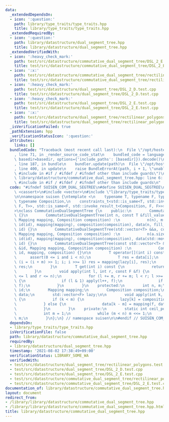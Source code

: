```yaml
---
data:
  _extendedDependsOn:
  - icon: ':question:'
    path: library/type_traits/type_traits.hpp
    title: library/type_traits/type_traits.hpp
  _extendedRequiredBy:
  - icon: ':question:'
    path: library/datastructure/dual_segment_tree.hpp
    title: library/datastructure/dual_segment_tree.hpp
  _extendedVerifiedWith:
  - icon: ':heavy_check_mark:'
    path: test/src/datastructure/commutative_dual_segment_tree/DSL_2_E.test.cpp
    title: test/src/datastructure/commutative_dual_segment_tree/DSL_2_E.test.cpp
  - icon: ':x:'
    path: test/src/datastructure/commutative_dual_segment_tree/rectilinear_polygons.test.cpp
    title: test/src/datastructure/commutative_dual_segment_tree/rectilinear_polygons.test.cpp
  - icon: ':heavy_check_mark:'
    path: test/src/datastructure/dual_segment_tree/DSL_2_D.test.cpp
    title: test/src/datastructure/dual_segment_tree/DSL_2_D.test.cpp
  - icon: ':heavy_check_mark:'
    path: test/src/datastructure/dual_segment_tree/DSL_2_E.test.cpp
    title: test/src/datastructure/dual_segment_tree/DSL_2_E.test.cpp
  - icon: ':x:'
    path: test/src/datastructure/dual_segment_tree/rectilinear_polygons.test.cpp
    title: test/src/datastructure/dual_segment_tree/rectilinear_polygons.test.cpp
  _isVerificationFailed: true
  _pathExtension: hpp
  _verificationStatusIcon: ':question:'
  attributes:
    links: []
  bundledCode: "Traceback (most recent call last):\n  File \"/opt/hostedtoolcache/Python/3.9.6/x64/lib/python3.9/site-packages/onlinejudge_verify/documentation/build.py\"\
    , line 71, in _render_source_code_stat\n    bundled_code = language.bundle(stat.path,\
    \ basedir=basedir, options={'include_paths': [basedir]}).decode()\n  File \"/opt/hostedtoolcache/Python/3.9.6/x64/lib/python3.9/site-packages/onlinejudge_verify/languages/cplusplus.py\"\
    , line 187, in bundle\n    bundler.update(path)\n  File \"/opt/hostedtoolcache/Python/3.9.6/x64/lib/python3.9/site-packages/onlinejudge_verify/languages/cplusplus_bundle.py\"\
    , line 400, in update\n    raise BundleErrorAt(path, i + 1, \"unable to process\
    \ #include in #if / #ifdef / #ifndef other than include guards\")\nonlinejudge_verify.languages.cplusplus_bundle.BundleErrorAt:\
    \ library/datastructure/commutative_dual_segment_tree.hpp: line 6: unable to process\
    \ #include in #if / #ifdef / #ifndef other than include guards\n"
  code: "#ifndef SUISEN_COM_DUAL_SEGTREE\n#define SUISEN_DUAL_SEGTREE\n\n#include\
    \ <cassert>\n#include <vector>\n#include \"library/type_traits/type_traits.hpp\"\
    \n\nnamespace suisen {\ntemplate <\n    typename T, typename F, typename Mapping,\
    \ typename Composition,\n    constraints_t<std::is_same<T, std::invoke_result_t<Mapping,\
    \ F, T>>, std::is_same<F, std::invoke_result_t<Composition, F, F>>> = nullptr\n\
    >\nclass CommutativeDualSegmentTree {\n    public:\n        CommutativeDualSegmentTree()\
    \ {}\n        CommutativeDualSegmentTree(int n, const T &fill_value, const F &id,\
    \ Mapping mapping, Composition composition) :\n            n(n), m(ceil_pow2(n)),\
    \ id(id), mapping(mapping), composition(composition), data(n, fill_value), lazy(m,\
    \ id) {}\n        CommutativeDualSegmentTree(std::vector<T> &&a, const F &id,\
    \ Mapping mapping, Composition composition) :\n            n(a.size()), m(ceil_pow2(a.size())),\
    \ id(id), mapping(mapping), composition(composition), data(std::move(a)), lazy(m,\
    \ id) {}\n        CommutativeDualSegmentTree(const std::vector<T> &a, const F\
    \ &id, Mapping mapping, Composition composition) :\n            CommutativeDualSegmentTree(std::vector<T>(a),\
    \ id, mapping, composition) {}\n\n        T operator[](int i) const {\n      \
    \      assert(0 <= i and i < n);\n            T res = data[i];\n            for\
    \ (i = (i + m) >> 1; i; i >>= 1) res = mapping(lazy[i], res);\n            return\
    \ res;\n        }\n        T get(int i) const {\n            return (*this)[i];\n\
    \        }\n        void apply(int l, int r, const F &f) {\n            assert(0\
    \ <= l and r <= n);\n            for (l += m, r += m; l < r; l >>= 1, r >>= 1)\
    \ {\n                if (l & 1) apply(l++, f);\n                if (r & 1) apply(--r,\
    \ f);\n            }\n        }\n    protected:\n        int n, m;\n        F\
    \ id;\n        Mapping mapping;\n        Composition composition;\n        std::vector<T>\
    \ data;\n        std::vector<F> lazy;\n\n        void apply(int k, const F &f)\
    \ {\n            if (k < m) {\n                lazy[k] = composition(f, lazy[k]);\n\
    \            } else {\n                data[k - m] = mapping(f, data[k - m]);\n\
    \            }\n        }\n    private:\n        static int ceil_pow2(int n) {\n\
    \            int m = 1;\n            while (m < n) m <<= 1;\n            return\
    \ m;\n        }\n};\n} // namespace suisen\n\n#endif // SUISEN_COM_DUAL_SEGTREE\n"
  dependsOn:
  - library/type_traits/type_traits.hpp
  isVerificationFile: false
  path: library/datastructure/commutative_dual_segment_tree.hpp
  requiredBy:
  - library/datastructure/dual_segment_tree.hpp
  timestamp: '2021-08-02 17:38:49+09:00'
  verificationStatus: LIBRARY_SOME_WA
  verifiedWith:
  - test/src/datastructure/dual_segment_tree/rectilinear_polygons.test.cpp
  - test/src/datastructure/dual_segment_tree/DSL_2_D.test.cpp
  - test/src/datastructure/dual_segment_tree/DSL_2_E.test.cpp
  - test/src/datastructure/commutative_dual_segment_tree/rectilinear_polygons.test.cpp
  - test/src/datastructure/commutative_dual_segment_tree/DSL_2_E.test.cpp
documentation_of: library/datastructure/commutative_dual_segment_tree.hpp
layout: document
redirect_from:
- /library/library/datastructure/commutative_dual_segment_tree.hpp
- /library/library/datastructure/commutative_dual_segment_tree.hpp.html
title: library/datastructure/commutative_dual_segment_tree.hpp
---
```

